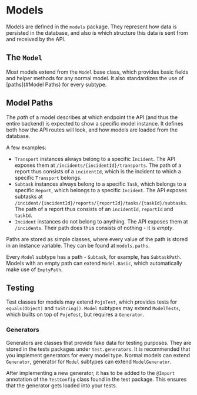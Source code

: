 # Models

Models are defined in the `models` package. They represent how data is persisted in the database, and also is which structure this data is sent from and received by the API.

## The `Model`

Most models extend from the `Model` base class, which provides basic fields and helper methods for any normal model. It also standardizes the use of [paths](#Model Paths) for every subtype.

## Model Paths

The _path_ of a model describes at which endpoint the API (and thus the entire backend) is expected to show a specific model instance. It defines both how the API routes will look, and how models are loaded from the database.

A few examples:

- `Transport` instances always belong to a specific `Incident`.  The API exposes them at `/incidents/{incidentId}/transports`. The path of a report thus consists of a `incidentId`, which is the incident to which a specific `Transport` belongs.
- `Subtask` instances always belong to a specific `Task`, which belongs to a specific `Report`, which belongs to a specific `Incident`. The API exposes subtasks at `/incident/{incidentId}/reports/{reportId}/tasks/{taskId}/subtasks`. The path of a report thus consists of an `incidentId`, `reportId` and `taskId`.
- `Incident` instances do not belong to anything. The API exposes them at `/incidents`. Their path does thus consists of nothing - it is _empty_.

Paths are stored as simple classes, where every value of the path is stored in an instance variable. They can be found at `models.paths`.

Every `Model` subtype has a path - `Subtask`, for example, has `SubtaskPath`. Models with an empty path can extend `Model.Basic`, which automatically make use of `EmptyPath`.

## Testing

Test classes for models may extend `PojoTest`, which provides tests for `equals(Object)` and `toString()`. `Model` subtypes may extend `ModelTests`, which builts on top of `PojoTest`, but requires a `Generator`.

### Generators

Generators are classes that provide fake data for testing purposes. They are stored in the tests packages under `test.generators`. It is recommended that you implement generators for every model type. Normal models can extend `Generator`, generator for `Model` subtypes can extend `ModelGenerator`.

After implementing a new generator, it has to be added to the `@Import`  annotation of the  `TestConfig` class found in the test package. This ensures that the generator gets loaded into your tests.



